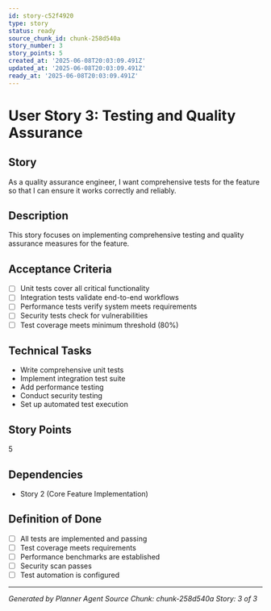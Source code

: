 ```yaml
---
id: story-c52f4920
type: story
status: ready
source_chunk_id: chunk-258d540a
story_number: 3
story_points: 5
created_at: '2025-06-08T20:03:09.491Z'
updated_at: '2025-06-08T20:03:09.491Z'
ready_at: '2025-06-08T20:03:09.491Z'
---
```


# User Story 3: Testing and Quality Assurance

## Story
As a quality assurance engineer, I want comprehensive tests for the feature so that I can ensure it works correctly and reliably.

## Description
This story focuses on implementing comprehensive testing and quality assurance measures for the feature.

## Acceptance Criteria
- [ ] Unit tests cover all critical functionality
- [ ] Integration tests validate end-to-end workflows
- [ ] Performance tests verify system meets requirements
- [ ] Security tests check for vulnerabilities
- [ ] Test coverage meets minimum threshold (80%)

## Technical Tasks
- Write comprehensive unit tests
- Implement integration test suite
- Add performance testing
- Conduct security testing
- Set up automated test execution

## Story Points
5

## Dependencies
- Story 2 (Core Feature Implementation)

## Definition of Done
- [ ] All tests are implemented and passing
- [ ] Test coverage meets requirements
- [ ] Performance benchmarks are established
- [ ] Security scan passes
- [ ] Test automation is configured

---
*Generated by Planner Agent*
*Source Chunk: chunk-258d540a*
*Story: 3 of 3*